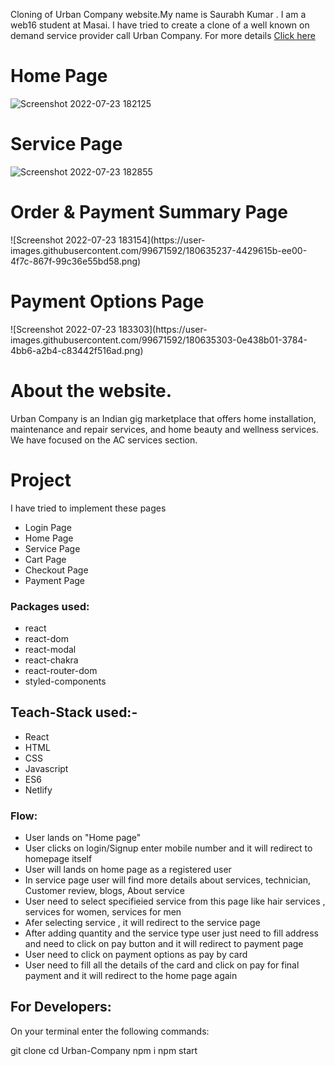 Cloning of Urban Company website.My name is Saurabh Kumar . I am a web16 student at Masai. I have tried to create a clone of a well known on demand service provider call Urban Company. For more details 
 <a href="https://urbancompany.netlify.app/">  Click here <a/>
 
 <h1>Home Page </h1>
 
 ![Screenshot 2022-07-23 182125](https://user-images.githubusercontent.com/99671592/180634754-a7672d7d-cfa3-4232-a76a-045474d196e7.png)
 
 <h1>Service Page </h1>
 
 ![Screenshot 2022-07-23 182855](https://user-images.githubusercontent.com/99671592/180635121-3e730f9d-0b1f-4c0a-8740-5338d3ed9223.png)
 
 <h1> Order & Payment Summary Page </h1>
 ![Screenshot 2022-07-23 183154](https://user-images.githubusercontent.com/99671592/180635237-4429615b-ee00-4f7c-867f-99c36e55bd58.png)
 
  <h1> Payment Options Page </h1>
 ![Screenshot 2022-07-23 183303](https://user-images.githubusercontent.com/99671592/180635303-0e438b01-3784-4bb6-a2b4-c83442f516ad.png)
 
 <h1> About the website. </h1>
 <p>Urban Company is an Indian gig marketplace that offers home installation, maintenance and repair services, and home beauty and wellness services. We have focused on the AC services section. </p>
 
  <h1>Project </h1>
 <p> I have tried to implement these pages </p>
 <ul>
  <li> Login Page </li>
  <li> Home Page </li>
  <li> Service Page </li>
  <li> Cart Page </li>
  <li> Checkout Page </li>
  <li> Payment Page </li>
 </ul>
 
 <h3>Packages used: </h3>
 <ul>
  <li> react </li>
  <li>react-dom </li>
  <li> react-modal </li>
  <li> react-chakra </li>
  <li> react-router-dom </li>
  <li> styled-components </li>
 </ul>
 
 <h2> Teach-Stack used:- </h2>
  <ul>
  <li> React </li>
  <li>HTML </li>
  <li> CSS </li>
  <li> Javascript </li>
  <li> ES6 </li>
   <li> Netlify </li>
 </ul>
 
 <h3> Flow:</h3>
 <ul>
  <li> User lands on "Home page" </li>
  <li>User clicks on login/Signup enter mobile number and it will redirect to homepage itself </li>
  <li>User will lands on home page as a registered user </li>
  <li> In service page user will find more details about services, technician, Customer review, blogs, About service </li>
  <li>User need to select specifieied service from this page like hair services , services for women, services for men </li>
   <li> Afer selecting service , it will redirect to the service page </li>
  <li> After adding quantity and the service type  user just need to fill address and need to click on pay button and it will redirect to payment page  </li>
   <li> User need to click on payment options as pay by card   </li>
  <li> User need to fill all the details of the card and click on pay for final payment and it will redirect to the home page again </li>
  
 </ul>
 
 <h2> For Developers: </h2>
 <p>On your terminal enter the following commands: </p>
 git clone <https link>
cd Urban-Company
npm i
npm start
 
 

 
 
 
 
 
 
 
 
 
 
 

 
 
 

 


